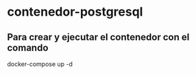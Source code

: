 # contenedor-postgresql

## Para crear y ejecutar el contenedor con el comando

docker-compose up -d
